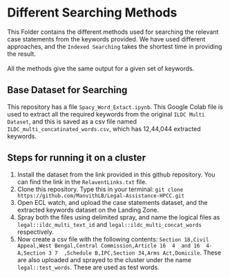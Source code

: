 # Different Searching Methods
This Folder contains the different methods used for searching the relevant case statements from the keywords provided. We have used different approaches, and the ```Indexed Searching``` takes the shortest time in providing the result.<br><br>
All the methods give the same output for a given set of keywords.
## Base Dataset for Searching
This repository has a file ```Spacy_Word_Extact.ipynb```. This Google Colab file is used to extract all the required keywords from the original ```ILDC Multi Dataset```, and this is saved as a csv file named ```ILDC_multi_concatinated_words.csv```, which has 12,44,044 extracted keywords.
## Steps for running it on a cluster

1. Install the dataset from the link provided in this github repository. You can find the link in the ```RelaventLinks.txt``` file.
2. Clone this repository. Type this in your terminal: ```git clone https://github.com/ManvithLB/Legal-Assistance-HPCC.git```
3. Open ECL watch, and upload the case statements dataset, and the extracted keywords dataset on the Landing Zone.
4. Spray both the files using delimited spray, and name the logical files as ``` legal::ildc_multi_text_id``` and ```legal::ildc_multi_concat_words``` respectively.
5. Now create a csv file with the following contents: ```Section 18,Civil Appeal,West Bengal,Central Commission,Article 16  4  and 16  4-A,Section 3 7  ,Schedule B,IPC,Section 34,Arms Act,Domicile```. These are also uploaded and sprayed to the cluster under the name ```legal::test_words```. These are used as test words.
